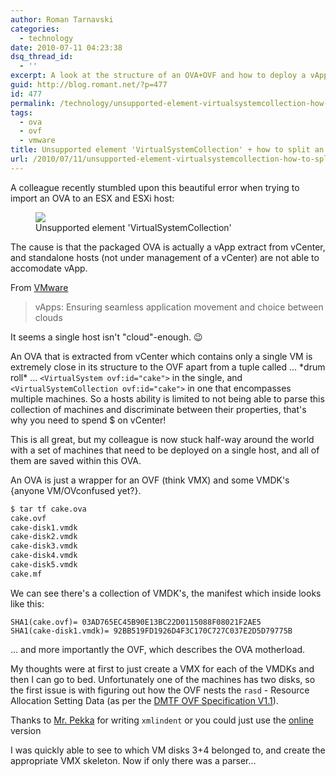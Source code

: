```yaml
---
author: Roman Tarnavski
categories:
  - technology
date: 2010-07-11 04:23:38
dsq_thread_id:
  - ''
excerpt: A look at the structure of an OVA+OVF and how to deploy a vApp on a single host without vCenter.
guid: http://blog.romant.net/?p=477
id: 477
permalink: /technology/unsupported-element-virtualsystemcollection-how-to-split-an-ova/
tags:
  - ova
  - ovf
  - vmware
title: Unsupported element 'VirtualSystemCollection' + how to split an OVA
url: /2010/07/11/unsupported-element-virtualsystemcollection-how-to-split-an-ova/
---
```


A colleague recently stumbled upon this beautiful error when trying to import an OVA to an ESX and ESXi host:

<figure>
  <img src="/images/2010/07/unsupported_element.png">
  <figcaption>Unsupported element 'VirtualSystemCollection'</figcaption>
</figure>

The cause is that the packaged OVA is actually a vApp extract from vCenter, and standalone hosts (not under management of a vCenter) are not able to accomodate vApp.

From [VMware](http://www.vmware.com/products/cloud-os/application.html)

> vApps: Ensuring seamless application movement and choice between clouds

It seems a single host isn't "cloud"-enough. 😉

An OVA that is extracted from vCenter which contains only a single VM is extremely close in its structure to the OVF apart from a tuple called … \*drum roll\* … `<VirtualSystem ovf:id="cake">` in the single, and `<VirtualSystemCollection ovf:id="cake">` in one that encompasses multiple machines. So a hosts ability is limited to not being able to parse this collection of machines and discriminate between their properties, that's why you need to spend $ on vCenter!

This is all great, but my colleague is now stuck half-way around the world with a set of machines that need to be deployed on a single host, and all of them are saved within this OVA.

An OVA is just a wrapper for an OVF (think VMX) and some VMDK's {anyone VM/OVconfused yet?}.

```sh
$ tar tf cake.ova
cake.ovf
cake-disk1.vmdk
cake-disk2.vmdk
cake-disk3.vmdk
cake-disk4.vmdk
cake-disk5.vmdk
cake.mf
```

We can see there's a collection of VMDK's, the manifest which inside looks like this:

```
SHA1(cake.ovf)= 03AD765EC45B90E13BC22D0115088F08021F2AE5
SHA1(cake-disk1.vmdk)= 92BB519FD1926D4F3C170C727C037E2D5D79775B
```

… and more importantly the OVF, which describes the OVA motherload.

My thoughts were at first to just create a VMX for each of the VMDKs and then I can go to bed. Unfortunately one of the machines has two disks, so the first issue is with figuring out how the OVF nests the `rasd` - Resource Allocation Setting Data (as per the [DMTF OVF Specification V1.1](http://www.dmtf.org/standards/published_documents/DSP0243_1.1.0.pdf)).

Thanks to [Mr. Pekka](http://linux.die.net/man/1/xmlindent) for writing `xmlindent` or you could just use the [online](http://xmlindent.com/) version

I was quickly able to see to which VM disks 3+4 belonged to, and create the appropriate VMX skeleton. Now if only there was a parser…